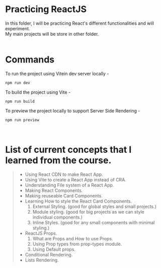 # Practicing ReactJS  

In this folder, I will be practicing React's different functionalities and will experiment.  
My main projects will be store in other folder.  
<br>
# Commands  
To run the project using Vitein dev server locally -  
``` 
npm run dev
```
To build the project using Vite -
``` 
npm run build 
```

To preview the project locally to support Server Side Rendering -
```
npm run preview
```  
<br>

# List of current concepts that I learned from the course.
> - Using React CDN to make React App.
> - Using Vite to create a React App instead of CRA.
> - Understanding File system of a React App.
> - Making React Components.
> - Making reuseable Card Components.
> - Learning How to style the React Card Components.
>   1. External Styling. (good for global styles and small projects.)
>   1. Module styling. (good for big projects as we can style individual components.)
>   1. Inline Styles. (good for any small components with minimal styling.)
> - ReactJS Props.
>   1. What are Props and How to use Props.
>   1. Using Prop types from prop-types module.
>   1. Using Default props.
> - Conditional Rendering.
> - Lists Rendering.
